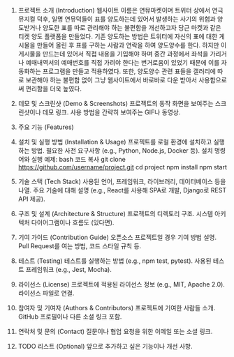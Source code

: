
1. 프로젝트 소개 (Introduction)
웹사이트 이름은 연뮤마켓이며 트위터 상에서 연극 뮤지컬 덕후, 일명 연뮤덕들이 표를 양도하는데 있어서 발생하는 사기의 위험과 양도받거나 양도한 표를 따로 관리해야 하는 불편함을 개선하고자 당근 마켓과 같은 티켓 양도 플랫폼을 만들었다. 기존 양도하는 방법은 트위터에 자신의 표에 대한 게시물을 만들어 올린 후 표를 구하는 사람과 연락을 하여 양도양수를 한다. 하지만 이 게시물을 만드는데 있어서 직접 내용을 기입해야 하며 중간 과정에서 좌석을 가리거나 예매내역서의 예매번호를 직접 가려야 한다는 번거로움이 있었기 때문에 이를 자동화하는 프로그램을 만들고 적용하였다. 또한, 양도양수 관련 표들을 갤러리에 따로 보관해야 하는 불편함 없이 그냥 웹사이트에서 바로바로 다운 받아서 사용함으로써 편리함을 더욱 높였다.

2. 데모 및 스크린샷 (Demo & Screenshots)
프로젝트의 동작 화면을 보여주는 스크린샷이나 데모 링크.
사용 방법을 간략히 보여주는 GIF나 동영상.
4. 주요 기능 (Features)

5. 설치 및 실행 방법 (Installation & Usage)
프로젝트를 로컬 환경에 설치하고 실행하는 방법.
필요한 사전 요구사항 (e.g., Python, Node.js, Docker 등).
설치 명령어와 실행 예제:
bash
코드 복사
git clone https://github.com/username/project.git
cd project
npm install
npm start
6. 기술 스택 (Tech Stack)
사용된 언어, 프레임워크, 라이브러리, 데이터베이스 등을 나열.
주요 기술에 대해 설명 (e.g., React를 사용해 SPA로 개발, Django로 REST API 제공).
7. 구조 및 설계 (Architecture & Structure)
프로젝트의 디렉토리 구조.
시스템 아키텍처 다이어그램이나 흐름도 (있다면).
8. 기여 가이드 (Contribution Guide)
오픈소스 프로젝트일 경우 기여 방법 설명.
Pull Request를 여는 방법, 코드 스타일 규칙 등.
9. 테스트 (Testing)
테스트를 실행하는 방법 (e.g., npm test, pytest).
사용된 테스트 프레임워크 (e.g., Jest, Mocha).
10. 라이선스 (License)
프로젝트에 적용된 라이선스 정보 (e.g., MIT, Apache 2.0).
라이선스 파일로 연결.
11. 참여자 및 기여자 (Authors & Contributors)
프로젝트에 기여한 사람들 소개.
GitHub 프로필이나 다른 소셜 링크 포함.
12. 연락처 및 문의 (Contact)
질문이나 협업 요청을 위한 이메일 또는 소셜 링크.
13. TODO 리스트 (Optional)
앞으로 추가하고 싶은 기능이나 개선 사항.
